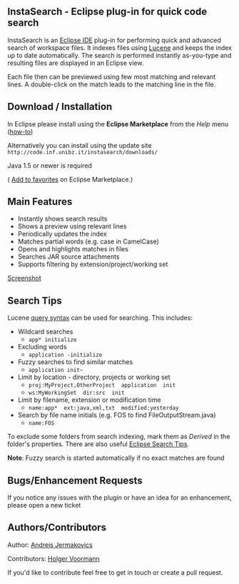 InstaSearch - Eclipse plug-in for quick code search
--

InstaSearch is an  [Eclipse IDE](http://eclipse.org) plug-in for performing quick and advanced search of workspace files. It indexes files using [Lucene](http://lucene.apache.org/core/) and keeps the index up to date automatically. The search is performed instantly as-you-type and resulting files are displayed in an Eclipse view.

Each file then can be previewed using few most matching and relevant lines. A double-click on the match leads to the matching line in the file.

Download / Installation
--
In Eclipse please install using the **Eclipse Marketplace** from the *Help* menu ([how-to](http://marketplace.eclipse.org/updatesite/help?url=http://code.inf.unibz.it/instasearch/downloads/))

Alternatively you can install using the update site `http://code.inf.unibz.it/instasearch/downloads/`

Java 1.5 or newer is required

( [Add to favorites](http://marketplace.eclipse.org/content/instasearch) on Eclipse Marketplace.)

Main Features
--
* Instantly shows search results
* Shows a preview using relevant lines
* Periodically updates the index
* Matches partial words (e.g. case in CamelCase)
* Opens and highlights matches in files
* Searches JAR source attachments
* Supports filtering by extension/project/working set

[Screenshot](http://code.inf.unibz.it/instasearch/downloads/images/instasearch_new.jpg) 

Search Tips
---
Lucene [query syntax](http://lucene.apache.org/core/old_versioned_docs/versions/3_0_0/queryparsersyntax.html) can be used for searching. This includes:

* Wildcard searches
  * `app* initialize`
* Excluding words
  * `application -initialize`
* Fuzzy searches to find similar matches
   * `application init~`
* Limit by location - directory, projects or working set
   * `proj:MyProject,OtherProject  application  init `
   * `ws:MyWorkingSet  dir:src  init `
* Limit by filename, extension or modification time
   * `name:app*  ext:java,xml,txt  modified:yesterday  `
* Search by file name initials (e.g. FOS to find FileOutputStream.java)
   * `name:FOS`

To exclude some folders from search indexing, mark them as *Derived* in the folder's properties.
There are also useful [Eclipse Search Tips](https://github.com/ajermakovics/eclipse-instasearch/wiki/Eclipse-search-tips).

**Note**: Fuzzy search is started automatically if no exact matches are found

Bugs/Enhancement Requests
---
If you notice any issues with the plugin or have an idea for an enhancement, please open a new ticket

Authors/Contributors
---
Author:  [Andrejs Jermakovics](http://github.com/ajermakovics)

Contributors:  [Holger Voormann](http://eclipsehowl.wordpress.com/)

If you'd like to contribute feel free to get in touch or create a  pull request. 
